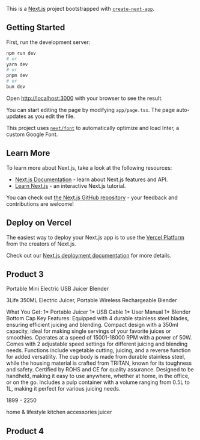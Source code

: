 This is a [Next.js](https://nextjs.org/) project bootstrapped with [`create-next-app`](https://github.com/vercel/next.js/tree/canary/packages/create-next-app).

## Getting Started

First, run the development server:

```bash
npm run dev
# or
yarn dev
# or
pnpm dev
# or
bun dev
```

Open [http://localhost:3000](http://localhost:3000) with your browser to see the result.

You can start editing the page by modifying `app/page.tsx`. The page auto-updates as you edit the file.

This project uses [`next/font`](https://nextjs.org/docs/basic-features/font-optimization) to automatically optimize and load Inter, a custom Google Font.

## Learn More

To learn more about Next.js, take a look at the following resources:

- [Next.js Documentation](https://nextjs.org/docs) - learn about Next.js features and API.
- [Learn Next.js](https://nextjs.org/learn) - an interactive Next.js tutorial.

You can check out [the Next.js GitHub repository](https://github.com/vercel/next.js/) - your feedback and contributions are welcome!

## Deploy on Vercel

The easiest way to deploy your Next.js app is to use the [Vercel Platform](https://vercel.com/new?utm_medium=default-template&filter=next.js&utm_source=create-next-app&utm_campaign=create-next-app-readme) from the creators of Next.js.

Check out our [Next.js deployment documentation](https://nextjs.org/docs/deployment) for more details.

## Product 3

Portable Mini Electric USB Juicer Blender

3Life 350ML Electric Juicer, Portable Wireless Rechargeable Blender

What You Get:
1* Portable Juicer
1* USB Cable
1* User Manual
1* Blender Bottom Cap
Key Features:
Equipped with 4 durable stainless steel blades, ensuring efficient juicing and blending.
Compact design with a 350ml capacity, ideal for making single servings of your favorite juices or smoothies.
Operates at a speed of 15001-18000 RPM with a power of 50W.
Comes with 2 adjustable speed settings for different juicing and blending needs.
Functions include vegetable cutting, juicing, and a reverse function for added versatility.
The cup body is made from durable stainless steel, while the housing material is crafted from TRITAN, known for its toughness and safety.
Certified by ROHS and CE for quality assurance.
Designed to be handheld, making it easy to use anywhere, whether at home, in the office, or on the go.
Includes a pulp container with a volume ranging from 0.5L to 1L, making it perfect for various juicing needs.

1899 - 2250

home & lifestyle
kitchen accessories
juicer

## Product 4
